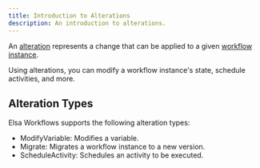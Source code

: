 ```yaml
---
title: Introduction to Alterations
description: An introduction to alterations.
---
```


An [alteration](../core-concepts/alteration) represents a change that can be applied to a
given [workflow instance](../core-concepts/workflow#workflow-instance).

Using alterations, you can modify a workflow instance's state, schedule activities, and more.

## Alteration Types

Elsa Workflows supports the following alteration types:

- ModifyVariable: Modifies a variable.
- Migrate: Migrates a workflow instance to a new version.
- ScheduleActivity: Schedules an activity to be executed.